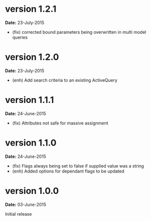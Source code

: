 version 1.2.1
=============
**Date:** 23-July-2015

- (fix) corrected bound parameters being overwritten in multi model queries

version 1.2.0
=============
**Date:** 23-July-2015

- (enh) Add search criteria to an existing ActiveQuery 

version 1.1.1
=============
**Date:** 24-June-2015

- (fix) Attributes not safe for massive assignment

version 1.1.0
=============
**Date:** 24-June-2015

- (fix) Flags always being set to false if supplied value was a string
- (enh) Added options for dependant flags to be updated 

version 1.0.0
=============
**Date:** 03-June-2015

Initial release
